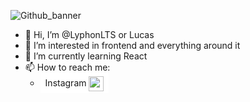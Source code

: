 
![Github_banner](https://github.com/user-attachments/assets/1c6700be-a91b-4c5c-aada-5bd192d1166b)

- 👋 Hi, I’m @LyphonLTS or Lucas
- 👀 I’m interested in frontend and everything around it
- 🌱 I’m currently learning React
- <span align="left">📫 How to reach me:</span>
  - <span style="background-color: #fff; padding: 0.5rem">
      Instagram
      <a href="https://www.instagram.com/lsthegreat/profilecard/?igsh=MW5iaXhhc3l5ajZxNg==" target="blank">
        <img align="center" src="https://www.svgrepo.com/svg/452229/instagram-1" alt="" height="24" width="24" />
      </a>
    </span>


<!---
LyphonLTS/LyphonLTS is a ✨ special ✨ repository because its `README.md` (this file) appears on your GitHub profile.
You can click the Preview link to take a look at your changes.
--->
